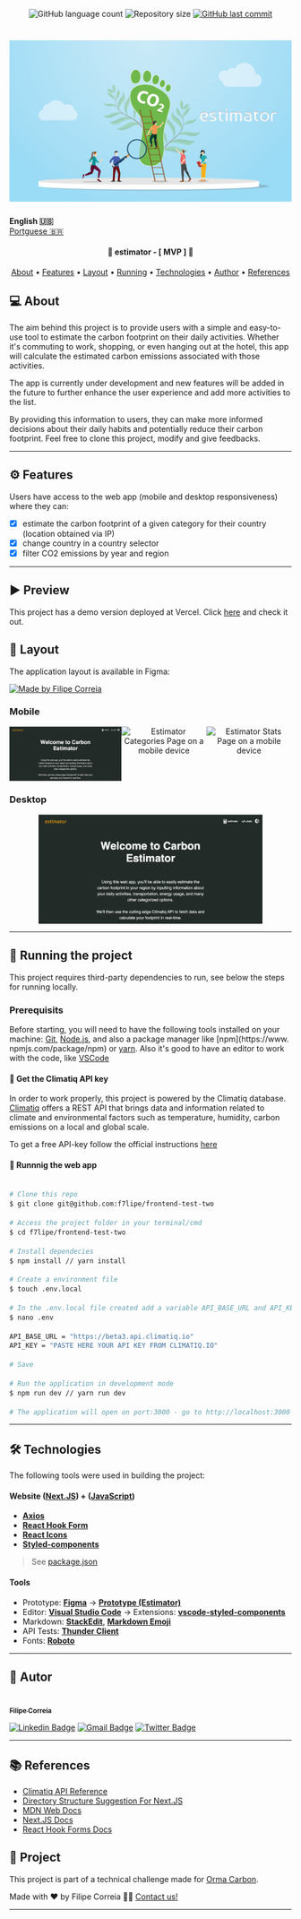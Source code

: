 
<p align="center">
  <img alt="GitHub language count" src="https://img.shields.io/github/languages/count/f7lipe/frontend-test-two?color=%2304D361">

  <img alt="Repository size" src="https://img.shields.io/github/repo-size/f7lipe/frontend-test-two">
  
  <a href="https://github.com/f7lipe/frontend-test-two/commits/master">
    <img alt="GitHub last commit" src="https://img.shields.io/github/last-commit/f7lipe/frontend-test-two">
  </a>
    
</p>
<h1 align="center">
    <img alt="Banner" title="#Banner" src="./dir-assets/banner.png" />
</h1>

<strong>English 🇺🇸</strong>
<br>
[Portguese 🇧🇷](./README.md) 

<h4 align="center"> 
	🚧 estimator - [ MVP ] 🚧
</h4>

<p align="center">
 <a href="#-about-projetct">About</a> •
 <a href="#-features">Features</a> •
 <a href="#-layout">Layout</a> • 
 <a href="#-how-to-run">Running</a> • 
 <a href="#-technologies">Technologies</a> • 
 <a href="#-author">Author</a> • 
 <a href="#-references">References</a>
</p>


## 💻 About

The aim behind this project is to provide users with a simple and easy-to-use tool to estimate the carbon footprint on their daily activities. Whether it's commuting to work, shopping, or even hanging out at the hotel, this app will calculate the estimated carbon emissions associated with those activities.

The app is currently under development and new features will be added in the future to further enhance the user experience and add more activities to the list.

By providing this information to users, they can make more informed decisions about their daily habits and potentially reduce their carbon footprint. Feel free to clone this project, modify and give feedbacks.

---

## ⚙️ Features

   Users have access to the web app (mobile and desktop responsiveness) where they can:
   - [x] estimate the carbon footprint of a given category for their country (location obtained via IP)
   - [x] change country in a country selector
   - [x] filter CO2 emissions by year and region
 
---

## ▶️ Preview

This project has a demo version deployed at Vercel. Click [here](https://estimator.vercel.app/) and check it out.

## 🎨 Layout

The application layout is available in Figma:

<a href="https://www.figma.com/file/ybGM12I43VwEIB1ZAlLZo9/Estimator?node-id=0%3A1&t=0Fwzhkrt5hKdWqSR-1">
  <img alt="Made by Filipe Correia" src="https://img.shields.io/badge/Acess%20Layout%20-Figma-%2304D361">
</a>


### Mobile

<p align="center" style="display: flex; align-items: flex-start; justify-content: center;">
  <img alt="Estimator Welcoming Page on a mobile device" title="#Mobile" src="./dir-assets/splash.png" width="200px">
  <img alt="Estimator Categories Page on a mobile device" title="#Mobile" src="./dir-assets/estimate.png" width="200px">
  <img alt="Estimator Stats Page on a mobile device" title="#Mobile" src="./dir-assets/stats.png" width="200px">
</p>

### Desktop

<p align="center" style="display: flex; align-items: flex-start; justify-content: center;">
  <img alt="Estimator Welcoming Page on a larger screen" title="#Large" src="./dir-assets/splash.png" width="400px">
</p>

---

## 🚀 Running the project

This project requires third-party dependencies to run, see below the steps for running locally. 

### Prerequisits

Before starting, you will need to have the following tools installed on your machine:
[Git](https://git-scm.com), [Node.js](https://nodejs.org/en/), and also a package manager like [npm](https://www. npmjs.com/package/npm) or [yarn](https://classic.yarnpkg.com/lang/en/docs/install/).
Also it's good to have an editor to work with the code, like [VSCode](https://code.visualstudio.com/)

#### 🔑 Get the Climatiq API key 

In order to work properly, this project is powered by the Climatiq database. [Climatiq](https://www.climatiq.io) offers a REST API that brings data and information related to climate and environmental factors such as temperature, humidity, carbon emissions on a local and global scale.

To get a free API-key follow the official instructions [here](https://www.climatiq.io/docs/guides/getting-api-key)

#### 🧭 Runnnig the web app

```bash

# Clone this repo
$ git clone git@github.com:f7lipe/frontend-test-two

# Access the project folder in your terminal/cmd
$ cd f7lipe/frontend-test-two

# Install dependecies
$ npm install // yarn install

# Create a environment file
$ touch .env.local 

# In the .env.local file created add a variable API_BASE_URL and API_KEY as shown in the .env.example file located in the root folder of this directory
$ nano .env 

API_BASE_URL = "https://beta3.api.climatiq.io"
API_KEY = "PASTE HERE YOUR API KEY FROM CLIMATIQ.IO"

# Save

# Run the application in development mode
$ npm run dev // yarn run dev

# The application will open on port:3000 - go to http://localhost:3000

```

---

## 🛠 Technologies

The following tools were used in building the project:

#### **Website**  ([Next.JS](https://nextjs.org))  +  ([JavaScript](https://www.javascript.com))

-   **[Axios](https://github.com/axios/axios)**
-   **[React Hook Form](https://react-hook-form.com)**
-   **[React Icons](https://react-icons.github.io/react-icons/)**
-   **[Styled-components](https://styled-components.com/)**

> See [package.json](https://github.com/f7lipe/frontend-test-two/package.json)


#### Tools

-   Prototype:  **[Figma](https://www.figma.com/)**  →  **[Prototype (Estimator)](https://www.figma.com/file/ybGM12I43VwEIB1ZAlLZo9/Estimator?node-id=0%3A1&t=0Fwzhkrt5hKdWqSR-1)**
-   Editor:  **[Visual Studio Code](https://code.visualstudio.com/)**  → Extensions:  **[vscode-styled-components](https://marketplace.visualstudio.com/items?itemName=styled-components.vscode-styled-components)**
-   Markdown:  **[StackEdit](https://stackedit.io/)**,  **[Markdown Emoji](https://gist.github.com/rxaviers/7360908)**
-   API Tests:  **[Thunder Client](https://marketplace.visualstudio.com/items?itemName=rangav.vscode-thunder-client)**
-   Fonts: **[Roboto](https://fonts.google.com/specimen/Roboto)**
---

## 🦸 Autor

<a href="https://github.com/f7lipe">
 <img style="border-radius: 50%;" src="https://avatars.githubusercontent.com/u/16584058?v=4" width="100px;" alt=""/>
 <br />
 <sub><b>Filipe Correia</b></sub></a>
 <br />

[![Linkedin Badge](https://img.shields.io/badge/-Filipe-blue?style=flat-square&logo=Linkedin&logoColor=white&link=https://www.linkedin.com/in/f7lipe/)](https://www.linkedin.com/in/f7lipe/) 
[![Gmail Badge](https://img.shields.io/badge/-email-c14438?style=flat-square&logo=Gmail&logoColor=white&link=mailto:filipe.rcs@icloud.com)](mailto:filipe.rcs@icloud.com)
[![Twitter Badge](https://img.shields.io/badge/-@f7lipe-1ca0f1?style=flat-square&labelColor=1ca0f1&logo=twitter&logoColor=white&link=https://twitter.com/f7lipe)](https://twitter.com/f7lipe) 

---
## 📚 References 

- [Climatiq API Reference](https://www.climatiq.io/docs)
- [Directory Structure Suggestion For Next.JS](https://medium.com/@pablo.delvalle.cr/an-opinionated-basic-next-js-files-and-directories-structure-88fefa2aa759)
- [MDN Web Docs](https://developer.mozilla.org/pt-BR/)
- [Next.JS Docs](https://nextjs.org/docs/getting-started)
- [React Hook Forms Docs](https://react-hook-form.com/get-started)

## 📝 Project

This project is part of a technical challenge made for [Orma Carbon](https://github.com/ormacarbon).

Made with ❤️ by Filipe Correia 👋🏽 [Contact us!](https://www.linkedin.com/in/f7lipe/)

---

